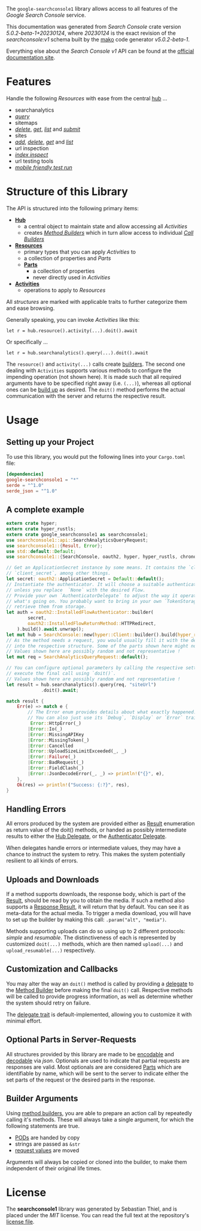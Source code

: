<!---
DO NOT EDIT !
This file was generated automatically from 'src/generator/templates/api/README.md.mako'
DO NOT EDIT !
-->
The `google-searchconsole1` library allows access to all features of the *Google Search Console* service.

This documentation was generated from *Search Console* crate version *5.0.2-beta-1+20230124*, where *20230124* is the exact revision of the *searchconsole:v1* schema built by the [mako](http://www.makotemplates.org/) code generator *v5.0.2-beta-1*.

Everything else about the *Search Console* *v1* API can be found at the
[official documentation site](https://developers.google.com/webmaster-tools/search-console-api/).
# Features

Handle the following *Resources* with ease from the central [hub](https://docs.rs/google-searchconsole1/5.0.2-beta-1+20230124/google_searchconsole1/SearchConsole) ... 

* searchanalytics
 * [*query*](https://docs.rs/google-searchconsole1/5.0.2-beta-1+20230124/google_searchconsole1/api::SearchanalyticQueryCall)
* sitemaps
 * [*delete*](https://docs.rs/google-searchconsole1/5.0.2-beta-1+20230124/google_searchconsole1/api::SitemapDeleteCall), [*get*](https://docs.rs/google-searchconsole1/5.0.2-beta-1+20230124/google_searchconsole1/api::SitemapGetCall), [*list*](https://docs.rs/google-searchconsole1/5.0.2-beta-1+20230124/google_searchconsole1/api::SitemapListCall) and [*submit*](https://docs.rs/google-searchconsole1/5.0.2-beta-1+20230124/google_searchconsole1/api::SitemapSubmitCall)
* sites
 * [*add*](https://docs.rs/google-searchconsole1/5.0.2-beta-1+20230124/google_searchconsole1/api::SiteAddCall), [*delete*](https://docs.rs/google-searchconsole1/5.0.2-beta-1+20230124/google_searchconsole1/api::SiteDeleteCall), [*get*](https://docs.rs/google-searchconsole1/5.0.2-beta-1+20230124/google_searchconsole1/api::SiteGetCall) and [*list*](https://docs.rs/google-searchconsole1/5.0.2-beta-1+20230124/google_searchconsole1/api::SiteListCall)
* url inspection
 * [*index inspect*](https://docs.rs/google-searchconsole1/5.0.2-beta-1+20230124/google_searchconsole1/api::UrlInspectionIndexInspectCall)
* url testing tools
 * [*mobile friendly test run*](https://docs.rs/google-searchconsole1/5.0.2-beta-1+20230124/google_searchconsole1/api::UrlTestingToolMobileFriendlyTestRunCall)




# Structure of this Library

The API is structured into the following primary items:

* **[Hub](https://docs.rs/google-searchconsole1/5.0.2-beta-1+20230124/google_searchconsole1/SearchConsole)**
    * a central object to maintain state and allow accessing all *Activities*
    * creates [*Method Builders*](https://docs.rs/google-searchconsole1/5.0.2-beta-1+20230124/google_searchconsole1/client::MethodsBuilder) which in turn
      allow access to individual [*Call Builders*](https://docs.rs/google-searchconsole1/5.0.2-beta-1+20230124/google_searchconsole1/client::CallBuilder)
* **[Resources](https://docs.rs/google-searchconsole1/5.0.2-beta-1+20230124/google_searchconsole1/client::Resource)**
    * primary types that you can apply *Activities* to
    * a collection of properties and *Parts*
    * **[Parts](https://docs.rs/google-searchconsole1/5.0.2-beta-1+20230124/google_searchconsole1/client::Part)**
        * a collection of properties
        * never directly used in *Activities*
* **[Activities](https://docs.rs/google-searchconsole1/5.0.2-beta-1+20230124/google_searchconsole1/client::CallBuilder)**
    * operations to apply to *Resources*

All *structures* are marked with applicable traits to further categorize them and ease browsing.

Generally speaking, you can invoke *Activities* like this:

```Rust,ignore
let r = hub.resource().activity(...).doit().await
```

Or specifically ...

```ignore
let r = hub.searchanalytics().query(...).doit().await
```

The `resource()` and `activity(...)` calls create [builders][builder-pattern]. The second one dealing with `Activities` 
supports various methods to configure the impending operation (not shown here). It is made such that all required arguments have to be 
specified right away (i.e. `(...)`), whereas all optional ones can be [build up][builder-pattern] as desired.
The `doit()` method performs the actual communication with the server and returns the respective result.

# Usage

## Setting up your Project

To use this library, you would put the following lines into your `Cargo.toml` file:

```toml
[dependencies]
google-searchconsole1 = "*"
serde = "^1.0"
serde_json = "^1.0"
```

## A complete example

```Rust
extern crate hyper;
extern crate hyper_rustls;
extern crate google_searchconsole1 as searchconsole1;
use searchconsole1::api::SearchAnalyticsQueryRequest;
use searchconsole1::{Result, Error};
use std::default::Default;
use searchconsole1::{SearchConsole, oauth2, hyper, hyper_rustls, chrono, FieldMask};

// Get an ApplicationSecret instance by some means. It contains the `client_id` and 
// `client_secret`, among other things.
let secret: oauth2::ApplicationSecret = Default::default();
// Instantiate the authenticator. It will choose a suitable authentication flow for you, 
// unless you replace  `None` with the desired Flow.
// Provide your own `AuthenticatorDelegate` to adjust the way it operates and get feedback about 
// what's going on. You probably want to bring in your own `TokenStorage` to persist tokens and
// retrieve them from storage.
let auth = oauth2::InstalledFlowAuthenticator::builder(
        secret,
        oauth2::InstalledFlowReturnMethod::HTTPRedirect,
    ).build().await.unwrap();
let mut hub = SearchConsole::new(hyper::Client::builder().build(hyper_rustls::HttpsConnectorBuilder::new().with_native_roots().https_or_http().enable_http1().enable_http2().build()), auth);
// As the method needs a request, you would usually fill it with the desired information
// into the respective structure. Some of the parts shown here might not be applicable !
// Values shown here are possibly random and not representative !
let mut req = SearchAnalyticsQueryRequest::default();

// You can configure optional parameters by calling the respective setters at will, and
// execute the final call using `doit()`.
// Values shown here are possibly random and not representative !
let result = hub.searchanalytics().query(req, "siteUrl")
             .doit().await;

match result {
    Err(e) => match e {
        // The Error enum provides details about what exactly happened.
        // You can also just use its `Debug`, `Display` or `Error` traits
         Error::HttpError(_)
        |Error::Io(_)
        |Error::MissingAPIKey
        |Error::MissingToken(_)
        |Error::Cancelled
        |Error::UploadSizeLimitExceeded(_, _)
        |Error::Failure(_)
        |Error::BadRequest(_)
        |Error::FieldClash(_)
        |Error::JsonDecodeError(_, _) => println!("{}", e),
    },
    Ok(res) => println!("Success: {:?}", res),
}

```
## Handling Errors

All errors produced by the system are provided either as [Result](https://docs.rs/google-searchconsole1/5.0.2-beta-1+20230124/google_searchconsole1/client::Result) enumeration as return value of
the doit() methods, or handed as possibly intermediate results to either the 
[Hub Delegate](https://docs.rs/google-searchconsole1/5.0.2-beta-1+20230124/google_searchconsole1/client::Delegate), or the [Authenticator Delegate](https://docs.rs/yup-oauth2/*/yup_oauth2/trait.AuthenticatorDelegate.html).

When delegates handle errors or intermediate values, they may have a chance to instruct the system to retry. This 
makes the system potentially resilient to all kinds of errors.

## Uploads and Downloads
If a method supports downloads, the response body, which is part of the [Result](https://docs.rs/google-searchconsole1/5.0.2-beta-1+20230124/google_searchconsole1/client::Result), should be
read by you to obtain the media.
If such a method also supports a [Response Result](https://docs.rs/google-searchconsole1/5.0.2-beta-1+20230124/google_searchconsole1/client::ResponseResult), it will return that by default.
You can see it as meta-data for the actual media. To trigger a media download, you will have to set up the builder by making
this call: `.param("alt", "media")`.

Methods supporting uploads can do so using up to 2 different protocols: 
*simple* and *resumable*. The distinctiveness of each is represented by customized 
`doit(...)` methods, which are then named `upload(...)` and `upload_resumable(...)` respectively.

## Customization and Callbacks

You may alter the way an `doit()` method is called by providing a [delegate](https://docs.rs/google-searchconsole1/5.0.2-beta-1+20230124/google_searchconsole1/client::Delegate) to the 
[Method Builder](https://docs.rs/google-searchconsole1/5.0.2-beta-1+20230124/google_searchconsole1/client::CallBuilder) before making the final `doit()` call. 
Respective methods will be called to provide progress information, as well as determine whether the system should 
retry on failure.

The [delegate trait](https://docs.rs/google-searchconsole1/5.0.2-beta-1+20230124/google_searchconsole1/client::Delegate) is default-implemented, allowing you to customize it with minimal effort.

## Optional Parts in Server-Requests

All structures provided by this library are made to be [encodable](https://docs.rs/google-searchconsole1/5.0.2-beta-1+20230124/google_searchconsole1/client::RequestValue) and 
[decodable](https://docs.rs/google-searchconsole1/5.0.2-beta-1+20230124/google_searchconsole1/client::ResponseResult) via *json*. Optionals are used to indicate that partial requests are responses 
are valid.
Most optionals are are considered [Parts](https://docs.rs/google-searchconsole1/5.0.2-beta-1+20230124/google_searchconsole1/client::Part) which are identifiable by name, which will be sent to 
the server to indicate either the set parts of the request or the desired parts in the response.

## Builder Arguments

Using [method builders](https://docs.rs/google-searchconsole1/5.0.2-beta-1+20230124/google_searchconsole1/client::CallBuilder), you are able to prepare an action call by repeatedly calling it's methods.
These will always take a single argument, for which the following statements are true.

* [PODs][wiki-pod] are handed by copy
* strings are passed as `&str`
* [request values](https://docs.rs/google-searchconsole1/5.0.2-beta-1+20230124/google_searchconsole1/client::RequestValue) are moved

Arguments will always be copied or cloned into the builder, to make them independent of their original life times.

[wiki-pod]: http://en.wikipedia.org/wiki/Plain_old_data_structure
[builder-pattern]: http://en.wikipedia.org/wiki/Builder_pattern
[google-go-api]: https://github.com/google/google-api-go-client

# License
The **searchconsole1** library was generated by Sebastian Thiel, and is placed 
under the *MIT* license.
You can read the full text at the repository's [license file][repo-license].

[repo-license]: https://github.com/Byron/google-apis-rsblob/main/LICENSE.md

